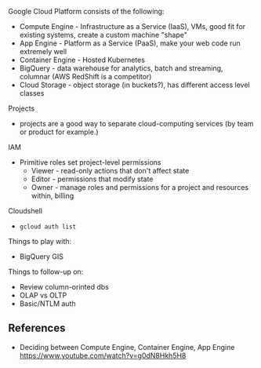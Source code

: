 Google Cloud Platform consists of the following:
 * Compute Engine - Infrastructure as a Service (IaaS), VMs, good fit for existing systems, create a custom machine "shape"
 * App Engine - Platform as a Service (PaaS), make your web code run extremely well
 * Container Engine - Hosted Kubernetes
 * BigQuery - data warehouse for analytics, batch and streaming, columnar (AWS RedShift is a competitor)
 * Cloud Storage - object storage (in buckets?), has different access level classes


Projects
 * projects are a good way to separate cloud-computing services (by team or product for example.)


IAM
 * Primitive roles set project-level permissions
   * Viewer - read-only actions that don't affect state
   * Editor - permissions that modify state
   * Owner - manage roles and permissions for a project and resources within, billing


Cloudshell
  * `gcloud auth list`


Things to play with:
 * BigQuery GIS

Things to follow-up on:
 * Review column-orinted dbs
 * OLAP vs OLTP
 * Basic/NTLM auth


## References
 * Deciding between Compute Engine, Container Engine, App Engine https://www.youtube.com/watch?v=g0dN8Hkh5H8
